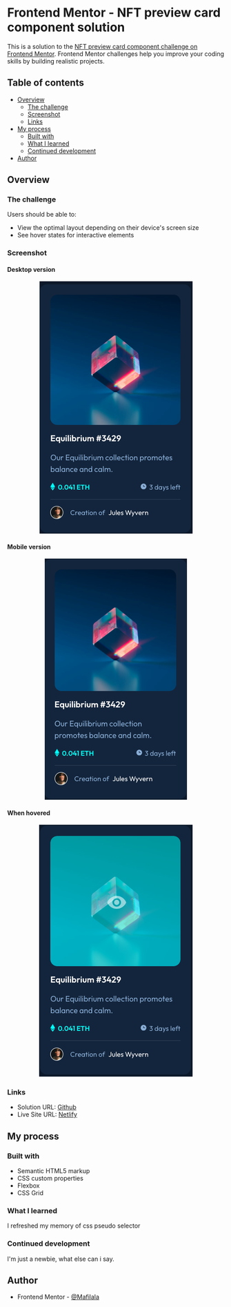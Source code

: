# Frontend Mentor - NFT preview card component solution

This is a solution to the [NFT preview card component challenge on Frontend Mentor](https://www.frontendmentor.io/challenges/nft-preview-card-component-SbdUL_w0U). Frontend Mentor challenges help you improve your coding skills by building realistic projects.

## Table of contents

- [Overview](#overview)
  - [The challenge](#the-challenge)
  - [Screenshot](#screenshot)
  - [Links](#links)
- [My process](#my-process)
  - [Built with](#built-with)
  - [What I learned](#what-i-learned)
  - [Continued development](#continued-development)
- [Author](#author)

## Overview

### The challenge

Users should be able to:

- View the optimal layout depending on their device's screen size
- See hover states for interactive elements

### Screenshot

#### Desktop version

<p align="center">
  <img src="./images/screenshots/screen_desktop.png"/>
</p>

#### Mobile version

<p align="center">
  <img src="./images/screenshots/screen_mobile.png"/>
</p>

#### When hovered

<p align="center">
  <img src="./images/screenshots/screen_hover.png"/>
</p>

### Links

- Solution URL: [Github](https://github.com/Mafilala/NFT-preview-card-component)
- Live Site URL: [Netlify](https://loquacious-cajeta-6e5c3f.netlify.app/)

## My process

### Built with

- Semantic HTML5 markup
- CSS custom properties
- Flexbox
- CSS Grid

### What I learned

I refreshed my memory of css pseudo selector

### Continued development

I'm just a newbie, what else can i say.

## Author

- Frontend Mentor - [@Mafilala](https://www.frontendmentor.io/profile/Mafilala)
